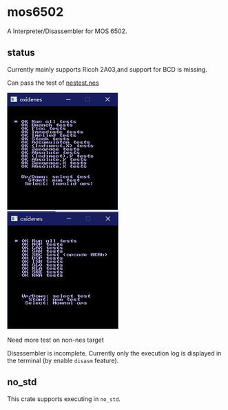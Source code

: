 # mos6502

A Interpreter/Disassembler for MOS 6502.

## status

Currently mainly supports Ricoh 2A03,and support for BCD is missing.

Can pass the test of [nestest.nes](http://nickmass.com/images/nestest.nes)

![test1](./doc/test1.jpg)
![test2](./doc/test2.jpg)

Need more test on non-nes target

Disassembler is incomplete. Currently only the execution log is displayed in the terminal (by enable `disasm` feature).

## no_std

This crate supports executing in `no_std`.